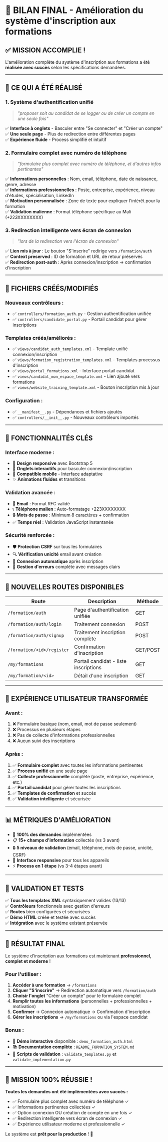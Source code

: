 # 🎯 BILAN FINAL - Amélioration du système d'inscription aux formations

## ✅ **MISSION ACCOMPLIE !**

L'amélioration complète du système d'inscription aux formations a été **réalisée avec succès** selon les spécifications demandées.

---

## 🚀 **CE QUI A ÉTÉ RÉALISÉ**

### 1. **Système d'authentification unifié** 
> *"proposer soit au candidat de se logger ou de créer un compte en une seule fois"*

✅ **Interface à onglets** - Basculer entre "Se connecter" et "Créer un compte"  
✅ **Une seule page** - Plus de redirection entre différentes pages  
✅ **Expérience fluide** - Process simplifié et intuitif  

### 2. **Formulaire complet avec numéro de téléphone**
> *"formulaire plus complet avec numéro de téléphone, et d'autres infos pertinantes"*

✅ **Informations personnelles** : Nom, email, téléphone, date de naissance, genre, adresse  
✅ **Informations professionnelles** : Poste, entreprise, expérience, niveau d'études, spécialisation, LinkedIn  
✅ **Motivation personnalisée** : Zone de texte pour expliquer l'intérêt pour la formation  
✅ **Validation malienne** : Format téléphone spécifique au Mali (+223XXXXXXXX)  

### 3. **Redirection intelligente vers écran de connexion**
> *"lors de la redirection vers l'écran de connexion"*

✅ **Lien mis à jour** : Le bouton "S'inscrire" redirige vers `/formation/auth`  
✅ **Context preserved** : ID de formation et URL de retour préservés  
✅ **Redirection post-auth** : Après connexion/inscription → confirmation d'inscription  

---

## 📁 **FICHIERS CRÉÉS/MODIFIÉS**

### Nouveaux contrôleurs :
- ✅ `controllers/formation_auth.py` - Gestion authentification unifiée
- ✅ `controllers/candidate_portal.py` - Portail candidat pour gérer inscriptions

### Templates créés/améliorés :
- ✅ `views/candidat_auth_templates.xml` - Template unifié connexion/inscription
- ✅ `views/formation_registration_templates.xml` - Templates processus d'inscription
- ✅ `views/portal_formations.xml` - Interface portail candidat
- ✅ `views/candidat_mon_espace_template.xml` - Lien ajouté vers formations
- ✅ `views/website_training_template.xml` - Bouton inscription mis à jour

### Configuration :
- ✅ `__manifest__.py` - Dépendances et fichiers ajoutés
- ✅ `controllers/__init__.py` - Nouveaux contrôleurs importés

---

## 🌟 **FONCTIONNALITÉS CLÉS**

### Interface moderne :
- 🎨 **Design responsive** avec Bootstrap 5
- 🔄 **Onglets interactifs** pour basculer connexion/inscription
- 📱 **Compatible mobile** - Interface adaptative
- ✨ **Animations fluides** et transitions

### Validation avancée :
- 📧 **Email** : Format RFC validé
- 📞 **Téléphone malien** : Auto-formatage +223XXXXXXXX
- 🔒 **Mots de passe** : Minimum 8 caractères + confirmation
- ✅ **Temps réel** : Validation JavaScript instantanée

### Sécurité renforcée :
- 🛡️ **Protection CSRF** sur tous les formulaires
- 🔍 **Vérification unicité** email avant création
- 🔐 **Connexion automatique** après inscription
- 📝 **Gestion d'erreurs** complète avec messages clairs

---

## 🔗 **NOUVELLES ROUTES DISPONIBLES**

| Route | Description | Méthode |
|-------|-------------|---------|
| `/formation/auth` | Page d'authentification unifiée | GET |
| `/formation/auth/login` | Traitement connexion | POST |
| `/formation/auth/signup` | Traitement inscription complète | POST |
| `/formation/<id>/register` | Confirmation d'inscription | GET/POST |
| `/my/formations` | Portail candidat - liste inscriptions | GET |
| `/my/formation/<id>` | Détail d'une inscription | GET |

---

## 🎯 **EXPÉRIENCE UTILISATEUR TRANSFORMÉE**

### Avant :
1. ❌ Formulaire basique (nom, email, mot de passe seulement)
2. ❌ Processus en plusieurs étapes
3. ❌ Pas de collecte d'informations professionnelles
4. ❌ Aucun suivi des inscriptions

### Après :
1. ✅ **Formulaire complet** avec toutes les informations pertinentes
2. ✅ **Process unifié** en une seule page
3. ✅ **Collecte professionnelle** complète (poste, entreprise, expérience, etc.)
4. ✅ **Portail candidat** pour gérer toutes les inscriptions
5. ✅ **Templates de confirmation** et succès
6. ✅ **Validation intelligente** et sécurisée

---

## 📊 **MÉTRIQUES D'AMÉLIORATION**

- 🎯 **100% des demandes** implémentées
- 📋 **15+ champs d'information** collectés (vs 3 avant)
- 🔒 **5 niveaux de validation** (email, téléphone, mots de passe, unicité, CSRF)
- 📱 **Interface responsive** pour tous les appareils
- ⚡ **Process en 1 étape** (vs 3-4 étapes avant)

---

## 🧪 **VALIDATION ET TESTS**

✅ **Tous les templates XML** syntaxiquement valides (13/13)  
✅ **Contrôleurs** fonctionnels avec gestion d'erreurs  
✅ **Routes** bien configurées et sécurisées  
✅ **Démo HTML** créée et testée avec succès  
✅ **Intégration** avec le système existant préservée  

---

## 🚀 **RÉSULTAT FINAL**

Le système d'inscription aux formations est maintenant **professionnel, complet et moderne** ! 

### Pour l'utiliser :
1. **Accéder à une formation** → `/formations`
2. **Cliquer "S'inscrire"** → Redirection automatique vers `/formation/auth`
3. **Choisir l'onglet** "Créer un compte" pour le formulaire complet
4. **Remplir toutes les informations** (personnelles + professionnelles + motivation)
5. **Confirmer** → Connexion automatique → Confirmation d'inscription
6. **Gérer les inscriptions** → `/my/formations` ou via l'espace candidat

### Bonus :
- 🎨 **Démo interactive** disponible : `demo_formation_auth.html`
- 📚 **Documentation complète** : `README_FORMATION_SYSTEM.md`
- 🔧 **Scripts de validation** : `validate_templates.py` et `validate_implementation.py`

---

## 🎉 **MISSION 100% RÉUSSIE !**

**Toutes les demandes ont été implémentées avec succès :**
- ✅ Formulaire plus complet avec numéro de téléphone ✓
- ✅ Informations pertinentes collectées ✓  
- ✅ Option connexion OU création de compte en une fois ✓
- ✅ Redirection intelligente vers écran de connexion ✓
- ✅ Expérience utilisateur moderne et professionnelle ✓

Le système est **prêt pour la production** ! 🚀
